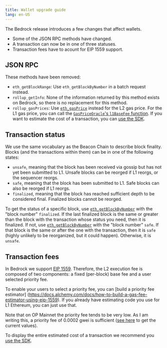 ```yaml
---
title: Wallet upgrade guide
lang: en-US
---
```


The Bedrock release introduces a few changes that affect wallets.

- Some of the JSON RPC methods have changed.
- A transaction can now be in one of three statuses.
- Transaction fees have to acount for EIP 1559 support. 


## JSON RPC

These methods have been removed:

- `eth_getBlockRange`: Use `eth_getBlockByNumber` in a batch request instead.
- `rollup_getInfo`: None of the information returned by this method exists on Bedrock, so there is no replacement for this method.
- `rollup_gasPrices`: Use [`eth_gasPrice`](https://docs.alchemy.com/reference/eth-gasprice) instead for the L2 gas price. 
  For the L1 gas price, you can call the [`GasPriceOracle`'s `l1BaseFee` function](https://optimistic.etherscan.io/address/0x420000000000000000000000000000000000000F#readContract#F5).
  If you want to estimate the cost of a transaction, you can [use the SDK](https://github.com/ethereum-optimism/optimism-tutorial/tree/main/sdk-estimate-gas).


## Transaction status

We use the same vocabulary as the Beacon Chain to describe block finality. 
Blocks (and the transactions within them) can be in one of the following states:

- `unsafe`, meaning that the block has been received via gossip but has not yet been submitted to L1. Unsafe blocks can be reorged if L1 reorgs, or the sequencer reorgs.
- `safe`, meaning that the block has been submitted to L1. Safe blocks can also be reorged if L1 reorgs.
- `finalized`, meaning that the block has reached sufficient depth to be considered final. Finalized blocks cannot be reorged.

To get the status of a specific block, use [`eth_getBlockByNumber`](https://docs.alchemy.com/reference/eth-getblockbynumber) with the "block number" `finalized`.
If the last finalized block is the same or greater than the block with the transaction whose status you need, then it is finalized.
If not, use [`eth_getBlockByNumber`](https://docs.alchemy.com/reference/eth-getblockbynumber) with the "block number" `safe`. If that block is the same or after the one with the transaction, then it is `safe` (highly unlikely to be reorganized, but it could happen). Otherwise, it is `unsafe`.


## Transaction fees

In Bedrock we support [EIP 1559](https://eips.ethereum.org/EIPS/eip-1559).
Therefore, the L2 execution fee is composed of two components: a fixed (per-block) base fee and a user selected priority fee.

To enable your users to select a priority fee, you can [build a priority fee estimator]
(https://docs.alchemy.com/docs/how-to-build-a-gas-fee-estimator-using-eip-1559).
If you already have estimating code you use for L1 Ethereum, you can just use that.

Note that on OP Mainnet the priority fee tends to be very low. 
As I am writing this, a priority fee of 0.0002 gwei is sufficient ([see here](https://optimism.io/gas-tracker) to get the current values).

To display the entire estimated cost of a transaction we recommend you [use the SDK](https://github.com/ethereum-optimism/optimism-tutorial/tree/main/sdk-estimate-gas). 

